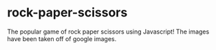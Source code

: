 # rock-paper-scissors
The popular game of rock paper scissors using Javascript!
The images have been taken off of google images.

